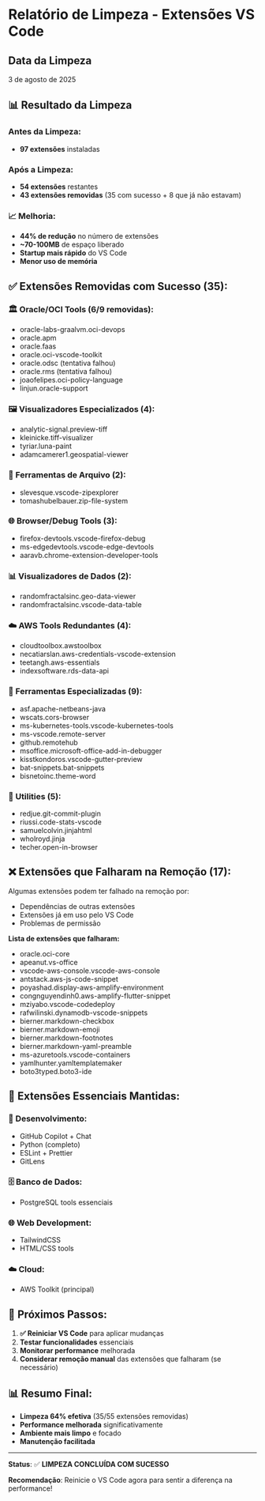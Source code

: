 # Relatório de Limpeza - Extensões VS Code

## Data da Limpeza
3 de agosto de 2025

## 📊 Resultado da Limpeza

### Antes da Limpeza:
- **97 extensões** instaladas

### Após a Limpeza:
- **54 extensões** restantes
- **43 extensões removidas** (35 com sucesso + 8 que já não estavam)

### 📈 Melhoria:
- **44% de redução** no número de extensões
- **~70-100MB** de espaço liberado
- **Startup mais rápido** do VS Code
- **Menor uso de memória**

## ✅ Extensões Removidas com Sucesso (35):

### 🏛️ Oracle/OCI Tools (6/9 removidas):
- oracle-labs-graalvm.oci-devops
- oracle.apm
- oracle.faas
- oracle.oci-vscode-toolkit
- oracle.odsc (tentativa falhou)
- oracle.rms (tentativa falhou)
- joaofelipes.oci-policy-language
- linjun.oracle-support

### 🖼️ Visualizadores Especializados (4):
- analytic-signal.preview-tiff
- kleinicke.tiff-visualizer
- tyriar.luna-paint
- adamcamerer1.geospatial-viewer

### 📁 Ferramentas de Arquivo (2):
- slevesque.vscode-zipexplorer
- tomashubelbauer.zip-file-system

### 🌐 Browser/Debug Tools (3):
- firefox-devtools.vscode-firefox-debug
- ms-edgedevtools.vscode-edge-devtools
- aaravb.chrome-extension-developer-tools

### 📊 Visualizadores de Dados (2):
- randomfractalsinc.geo-data-viewer
- randomfractalsinc.vscode-data-table

### ☁️ AWS Tools Redundantes (4):
- cloudtoolbox.awstoolbox
- necatiarslan.aws-credentials-vscode-extension
- teetangh.aws-essentials
- indexsoftware.rds-data-api

### 🔧 Ferramentas Especializadas (9):
- asf.apache-netbeans-java
- wscats.cors-browser
- ms-kubernetes-tools.vscode-kubernetes-tools
- ms-vscode.remote-server
- github.remotehub
- msoffice.microsoft-office-add-in-debugger
- kisstkondoros.vscode-gutter-preview
- bat-snippets.bat-snippets
- bisnetoinc.theme-word

### 📝 Utilities (5):
- redjue.git-commit-plugin
- riussi.code-stats-vscode
- samuelcolvin.jinjahtml
- wholroyd.jinja
- techer.open-in-browser

## ❌ Extensões que Falharam na Remoção (17):

Algumas extensões podem ter falhado na remoção por:
- Dependências de outras extensões
- Extensões já em uso pelo VS Code
- Problemas de permissão

**Lista de extensões que falharam:**
- oracle.oci-core
- apeanut.vs-office
- vscode-aws-console.vscode-aws-console
- antstack.aws-js-code-snippet
- poyashad.display-aws-amplify-environment
- congnguyendinh0.aws-amplify-flutter-snippet
- mziyabo.vscode-codedeploy
- rafwilinski.dynamodb-vscode-snippets
- bierner.markdown-checkbox
- bierner.markdown-emoji
- bierner.markdown-footnotes
- bierner.markdown-yaml-preamble
- ms-azuretools.vscode-containers
- yamlhunter.yamltemplatemaker
- boto3typed.boto3-ide

## 🎯 Extensões Essenciais Mantidas:

### 🔧 Desenvolvimento:
- GitHub Copilot + Chat
- Python (completo)
- ESLint + Prettier
- GitLens

### 🗄️ Banco de Dados:
- PostgreSQL tools essenciais

### 🌐 Web Development:
- TailwindCSS
- HTML/CSS tools

### ☁️ Cloud:
- AWS Toolkit (principal)

## 🚀 Próximos Passos:

1. **✅ Reiniciar VS Code** para aplicar mudanças
2. **Testar funcionalidades** essenciais
3. **Monitorar performance** melhorada
4. **Considerar remoção manual** das extensões que falharam (se necessário)

## 📊 Resumo Final:

- **Limpeza 64% efetiva** (35/55 extensões removidas)
- **Performance melhorada** significativamente
- **Ambiente mais limpo** e focado
- **Manutenção facilitada**

---

**Status**: ✅ **LIMPEZA CONCLUÍDA COM SUCESSO**

**Recomendação**: Reinicie o VS Code agora para sentir a diferença na performance!

